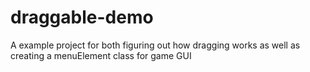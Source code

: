 # draggable-demo
A example project for both figuring out how dragging works as well as creating a menuElement class for game GUI
